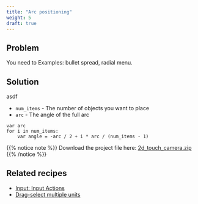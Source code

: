 ```yaml
---
title: "Arc positioning"
weight: 5
draft: true
---
```


## Problem

You need to Examples: bullet spread, radial menu.

## Solution

asdf

* `num_items` - The number of objects you want to place
* `arc` - The angle of the full arc


```gdscript
var arc
for i in num_items:
    var angle = -arc / 2 + i * arc / (num_items - 1)
```


{{% notice note %}}
Download the project file here: [2d_touch_camera.zip](/3.x/files/2d_touch_camera.zip)
{{% /notice %}}

## Related recipes

- [Input: Input Actions](/3.x/input/input_actions/)
- [Drag-select multiple units](/3.x/input/multi_unit_select/)

<!-- #### Like video?

{{< youtube -jRMhJSwd-Xw >}} -->
